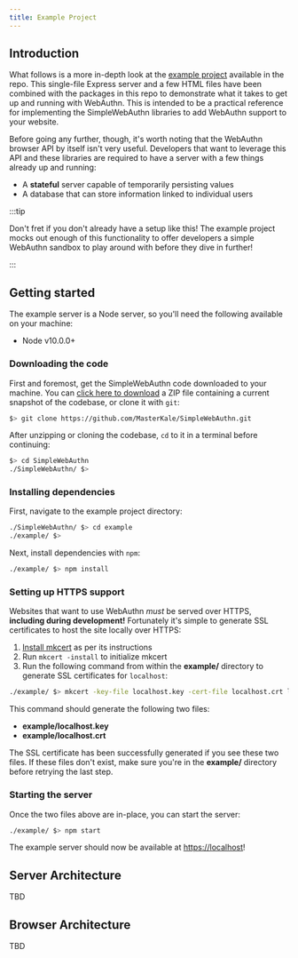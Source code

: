 ```yaml
---
title: Example Project
---
```


## Introduction

What follows is a more in-depth look at the [example project](https://github.com/MasterKale/SimpleWebAuthn/tree/master/example) available in the repo. This single-file Express server and a few HTML files have been combined with the packages in this repo to demonstrate what it takes to get up and running with WebAuthn. This is intended to be a practical reference for implementing the SimpleWebAuthn libraries to add WebAuthn support to your website.

Before going any further, though, it's worth noting that the WebAuthn browser API by itself isn't very useful. Developers that want to leverage this API and these libraries are required to have a server with a few things already up and running:

- A **stateful** server capable of temporarily persisting values
- A database that can store information linked to individual users

:::tip

Don't fret if you don't already have a setup like this! The example project mocks out enough of this functionality to offer developers a simple WebAuthn sandbox to play around with before they dive in further!

:::

## Getting started

The example server is a Node server, so you'll need the following available on your machine:

- Node v10.0.0+

### Downloading the code

First and foremost, get the SimpleWebAuthn code downloaded to your machine. You can [click here to download](https://github.com/MasterKale/SimpleWebAuthn/archive/master.zip) a ZIP file containing a current snapshot of the codebase, or clone it with `git`:

```bash
$> git clone https://github.com/MasterKale/SimpleWebAuthn.git
```

After unzipping or cloning the codebase, `cd` to it in a terminal before continuing:

```bash
$> cd SimpleWebAuthn
./SimpleWebAuthn/ $>
```

### Installing dependencies

First, navigate to the example project directory:

```bash
./SimpleWebAuthn/ $> cd example
./example/ $>
```

Next, install dependencies with `npm`:

```bash
./example/ $> npm install
```

### Setting up HTTPS support

Websites that want to use WebAuthn _must_ be served over HTTPS, **including during development!** Fortunately it's simple to generate SSL certificates to host the site locally over HTTPS:

1. [Install mkcert](https://github.com/FiloSottile/mkcert#installation) as per its instructions
2. Run `mkcert -install` to initialize mkcert
3. Run the following command from within the **example/** directory to generate SSL certificates for `localhost`:

```bash
./example/ $> mkcert -key-file localhost.key -cert-file localhost.crt localhost
```

This command should generate the following two files:

- **example/localhost.key**
- **example/localhost.crt**

The SSL certificate has been successfully generated if you see these two files. If these files don't exist, make sure you're in the **example/** directory before retrying the last step.

### Starting the server

Once the two files above are in-place, you can start the server:

```bash
./example/ $> npm start
```

The example server should now be available at [https://localhost](https://localhost)!

## Server Architecture

TBD

## Browser Architecture

TBD
